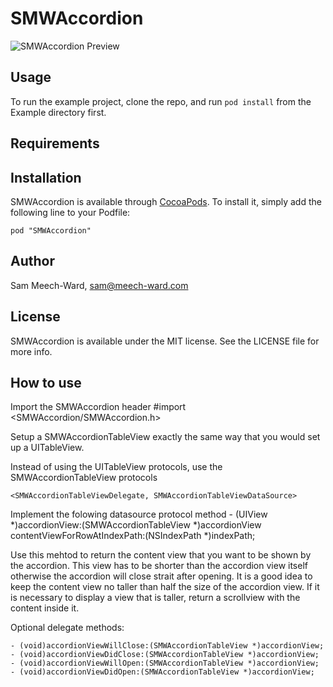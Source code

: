 # SMWAccordion

![SMWAccordion Preview](http://www.sammeechward.com/assets/SMWAccordion/preview.gif)

## Usage

To run the example project, clone the repo, and run `pod install` from the Example directory first.

## Requirements

## Installation

SMWAccordion is available through [CocoaPods](http://cocoapods.org). To install
it, simply add the following line to your Podfile:

    pod "SMWAccordion"

## Author

Sam Meech-Ward, sam@meech-ward.com

## License

SMWAccordion is available under the MIT license. See the LICENSE file for more info.

## How to use

Import the SMWAccordion header 
    #import <SMWAccordion/SMWAccordion.h>

Setup a SMWAccordionTableView exactly the same way that you would set up a UITableView.

Instead of using the UITableView protocols, use the SMWAccordionTableView protocols

    <SMWAccordionTableViewDelegate, SMWAccordionTableViewDataSource>

Implement the folowing datasource protocol method
    - (UIView *)accordionView:(SMWAccordionTableView *)accordionView contentViewForRowAtIndexPath:(NSIndexPath *)indexPath;

Use this mehtod to return the content view that you want to be shown by the accordion.
This view has to be shorter than the accordion view itself otherwise the accordion will close strait after opening.
It is a good idea to keep the content view no taller than half the size of the accordion view.
If it is necessary to display a view that is taller, return a scrollview with the content inside it.

Optional delegate methods:

    - (void)accordionViewWillClose:(SMWAccordionTableView *)accordionView;
    - (void)accordionViewDidClose:(SMWAccordionTableView *)accordionView;
    - (void)accordionViewWillOpen:(SMWAccordionTableView *)accordionView;
    - (void)accordionViewDidOpen:(SMWAccordionTableView *)accordionView;

